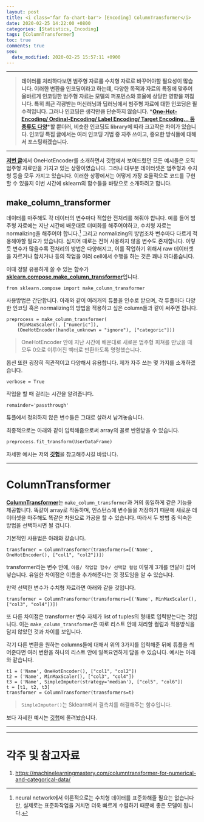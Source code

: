 ```yaml
---
layout: post
title: <i class="far fa-chart-bar"> [Encoding] ColumnTransformer</i>
date: 2020-02-25 14:22:00 +0800
categories: [Statistics, Encoding]
tags: [ColumnTransformer]
toc: true
comments: true
seo:
  date_modified: 2020-02-25 15:57:11 +0900
---
```


***  
> <b>데이터를 처리하다보면 범주형 자료를 수치형 자료로 바꾸어야할 필요성이 많습니다. 이러한 변환을 인코딩이라고 하는데, 다양한 목적과 자료의 특징에 맞추어 올바르게 인코딩한 범주형 자료는 모델의 퍼포먼스와 효율에 상당한 영향을 끼칩니다. 특히 최근 각광받는 머신러닝과 딥러닝에서 범주형 자료에 대한 인코딩은 필수적입니다. 그러나 인코딩은 생각만큼 단순하지 않습니다. *[One-Hot-Encoding/ Ordinal-Encoding/ Label Encoding/ Target Encoding... 등 종류도 다양](http://contrib.scikit-learn.org/categorical-encoding/index.html)*할 뿐더러, 비슷한 인코딩도 library에 따라 크고작은 차이가 있습니다. 인코딩 특집 글에서는 여러 인코딩 기법 중 자주 쓰이고, 중요한 방식들에 대해서 포스팅하겠습니다.</b>   


***  
  

<b>[저번 글](https://haehwan.github.io/posts/Sta-Encoding/)</b>에서 OneHotEncoder를 소개하면서 깃헙에서 보여드렸던 모든 예시들은 오직 범주형 자료만을 가지고 있는 상황이였습니다. 그러나 대부분 데이터셋은 범주형과 수치형 등을 모두 가지고 있습니다. 이러한 상황에서는 어떻게 가장 효율적으로 코드를 구현할 수 있을지 이번 시간에 sklearn의 함수들을 바탕으로 소개하려고 합니다.

## make_column_transformer
데이터를 마주해도 각 데이터의 변수마다 적합한 전처리를 해줘야 합니다. 예를 들어 범주형 자료에는 지난 시간에 배운대로 더미화를 해주어야하고, 수치형 자료는 normalizing을 해주어야 합니다.[^stand] 그리고 normalizing의 방법조차 변수마다 다르게 적용해야할 필요가 있습니다. 심지어 때로는 전혀 사용하지 않을 변수도 존재합니다. 이렇듯 변수가 많을수록 전처리의 방법은 다양해지고, 이를 작업하기 위해서 raw 데이터셋을 자르거나 합치거나 등의 작업을 여러 cell에서 수행을 하는 것은 꽤나 까다롭습니다.  

[^stand]: neural network에서 이론적으로는 수치형 데이터를 표준화해줄 필요는 없습니다만, 실제로는 표준화작업을 거치면 더욱 빠르게 수렴하기 때문에 좋은 모델이 됩니다.


이때 정말 유용하게 쓸 수 있는 함수가 <b>[sklearn.compose.make_column_transformer](https://scikit-learn.org/stable/modules/generated/sklearn.compose.make_column_transformer.html)</b>입니다.  

```
from sklearn.compose import make_column_transformer
```

사용방법은 간단합니다. 아래와 같이 여러개의 튜플을 인수로 받으며, 각 튜플마다 다양한 인코딩 혹은 normalizing의 방법을 적용하고 싶은 column들과 같이 써주면 됩니다. 

```
preprocess = make_column_transformer(
    (MinMaxScaler(), ["numeric"]), 
    (OneHotEncoder(handle_unknown = "ignore"), ["categoric"]))
```
> OneHotEncoder 안에 지난 시간에 배운대로 새로운 범주형 피쳐를 만났을 때 모두 0으로 이루어진 벡터로 반환하도록 명령했습니다.

옵션 또한 굉장히 직관적이고 다양해서 유용합니다. 제가 자주 쓰는 몇 가지를 소개하겠습니다.

```
verbose = True
```
작업을 할 때 걸리는 시간을 알려줍니다. 

```
remainder='passthrough'
```
튜플에서 정의하지 않은 변수들은 그대로 살려서 남겨놓습니다.  

최종적으로는 아래와 같이 입력해줌으로써 array의 꼴로 반환받을 수 있습니다.  
```python
preprocess.fit_transform(UserDataFrame)
```

자세한 예시는 저의 <b>[깃헙](https://github.com/HaeHwan/HaeHwan.github.io/blob/master/_posts/%5BEncoding%5D%20OHE/%EC%8B%AC%ED%99%94%EA%B3%BC%EC%A0%95/make_column_transformer.md)</b>을 참고해주시길 바랍니다.  

***  

# ColumnTransformer
<b>[ColumnTransformer](https://scikit-learn.org/stable/modules/generated/sklearn.compose.ColumnTransformer.html)</b>는 `make_column_transformer`과 거의 동일하게 같은 기능을 제공합니다. 똑같이 array로 작동하며, 인스턴스에 변수들을 저장하기 때문에 새로운 데이터셋을 마주해도 똑같은 차원으로 가공을 할 수 있습니다. 따라서 두 방법 중 익숙한 방법을 선택하시면 될 겁니다.  

기본적인 사용법은 아래와 같습니다. 

```
transformer = ColumnTransformer(transformers=[('Name', OneHotEncoder(), ["col1", "col2"])])
```  

transformer라는 변수 안에, `이름/ 작업할 함수/ 선택할 컬럼` 이렇게 3개를 연달아 집어넣습니다. 유일한 차이점은 이름을 추가해준다는 것 정도임을 알 수 있습니다.  

만약 선택한 변수가 수치형 자료라면 아래와 같을 것입니다.

```
transformer = ColumnTransformer(transformers=[('Name', MinMaxScaler(), ["col3", "col4"])])
```  

또 다른 차이점은 transformer 변수 자체가 list of tuples의 형태로 입력받는다는 것입니다. 이는 `make_column_transformer`은 따로 리스트 안에 처리할 컬럼과 적용방식을 담지 않았던 것과 차이를 보입니다.  

각기 다른 변환을 원하는 columns들에 대해서 위의 3가지를 입력해준 뒤에 튜플을 씌어준다면 여러 변환을 하나의 리스트 안에 일목요연하게 담을 수 있습니다. 예시는 아래와 같습니다.  

```
t1 = ('Name', OneHotEncoder(), ["col1", "col2"])
t2 = ('Name', MinMaxScaler(), ["col3", "col4"])
t3 = ('Name', SimpleImputer(strategy='median'), ["col5", "col6"])
t = [t1, t2, t3]
transformer = ColumnTransformer(transformers=t)
```  
>  `SimpleImputer()`는 Sklearn에서 결측치를 해결해주는 함수입니다.  



보다 자세한 예시는 [깃헙](https://github.com/HaeHwan/HaeHwan.github.io/blob/master/_posts/%5BEncoding%5D%20OHE/%EC%8B%AC%ED%99%94%EA%B3%BC%EC%A0%95/ColumnTransformer.md)에 올려놨습니다.  



***
***

# 각주 및 참고자료
1. https://machinelearningmastery.com/columntransformer-for-numerical-and-categorical-data/
